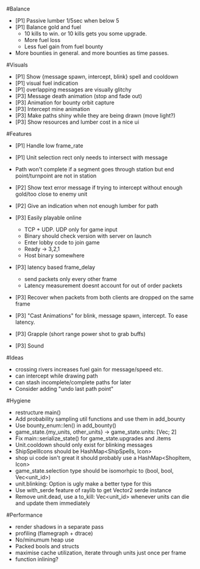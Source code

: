 #Balance
 * [P1] Passive lumber 1/5sec when below 5
 * [P1] Balance gold and fuel
    * 10 kills to win. or 10 kills gets you some upgrade.
    * More fuel loss
    * Less fuel gain from fuel bounty
 * More bounties in general. and more bounties as time passes.

#Visuals
* [P1] Show {message spawn, intercept, blink} spell and cooldown
* [P1] visual fuel indication
* [P1] overlapping messages are visually glitchy
* [P3] Message death animation (stop and fade out)
* [P3] Animation for bounty orbit capture
* [P3] Intercept mine animation
* [P3] Make paths shiny while they are being drawn (move light?)
* [P3] Show resources and lumber cost in a nice ui

#Features
 * [P1] Handle low frame_rate
 * [P1] Unit selection rect only needs to intersect with message
 * Path won't complete if a segment goes through station but end point/turnpoint are not in station
  
 * [P2] Show text error message if trying to intercept without enough gold/too close to enemy unit
 * [P2] Give an indication when not enough lumber for path

 * [P3] Easily playable online
    * TCP + UDP. UDP only for game input
    * Binary should check version with server on launch
    * Enter lobby code to join game
    * Ready -> 3,2,1
    * Host binary somewhere
 * [P3] latency based frame_delay
    * send packets only every other frame
    * Latency measurement doesnt account for out of order packets
 * [P3] Recover when packets from both clients are dropped on the same frame
 * [P3] "Cast Animations" for blink, message spawn, intercept. To ease latency.

 * [P3] Grapple (short range power shot to grab buffs)
 * [P3] Sound

#Ideas
 * crossing rivers increases fuel gain for message/speed etc.
 * can intercept while drawing path
 * can stash incomplete/complete paths for later
 * Consider adding "undo last path point"

#Hygiene
 * restructure main()
 * Add probability sampling util functions and use them in add_bounty
 * Use bounty_enum::len() in add_bounty()
 * game_state.{my_units, other_units} -> game_state.units: [Vec<Unit>; 2]
 * Fix main::serialize_state() for game_state.upgrades and .items
 * Unit.cooldown should only exist for blinking messages
 * ShipSpellIcons should be HashMap<ShipSpells, Icon>
 * shop ui code isn't great it should probably use a HashMap<ShopItem, Icon>
 * game_state.selection type should be isomorhpic to (bool, bool, Vec<unit_id>)
 * unit.blinking: Option<bool> is ugly make a better type for this
 * Use with_serde feature of raylib to get Vector2 serde instance
 * Remove unit.dead, use a to_kill: Vec<unit_id> whenever units can die and update them immediately

#Performance
 * render shadows in a separate pass
 * profiling (flamegraph + dtrace)
 * No/minumum heap use
 * Packed bools and structs
 * maximise cache utilization, iterate through units just once per frame
 * function inlining?